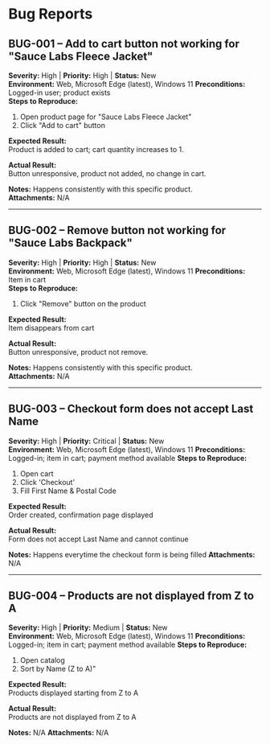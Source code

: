 # Bug Reports

## BUG-001 – Add to cart button not working for "Sauce Labs Fleece Jacket"
**Severity:** High  |  **Priority:** High  |  **Status:** New  
**Environment:** Web, Microsoft Edge (latest), Windows 11
**Preconditions:** Logged-in user; product exists  
**Steps to Reproduce:**  
1. Open product page for "Sauce Labs Fleece Jacket"  
2. Click "Add to cart" button  

**Expected Result:**  
Product is added to cart; cart quantity increases to 1.  

**Actual Result:**  
Button unresponsive, product not added, no change in cart.  

**Notes:** Happens consistently with this specific product.  
**Attachments:** N/A

---

## BUG-002 – Remove button not working for "Sauce Labs Backpack"
**Severity:** High  |  **Priority:** High  |  **Status:** New  
**Environment:** Web, Microsoft Edge (latest), Windows 11
**Preconditions:** Item in cart  
**Steps to Reproduce:**  
1. Click "Remove" button on the product 

**Expected Result:**  
Item disappears from cart

**Actual Result:**  
Button unresponsive, product not remove.

**Notes:** Happens consistently with this specific product.  
**Attachments:** N/A

---

## BUG-003 – Checkout form does not accept Last Name
**Severity:** High  |  **Priority:** Critical  |  **Status:** New  
**Environment:** Web, Microsoft Edge (latest), Windows 11
**Preconditions:** Logged-in; item in cart; payment method available
**Steps to Reproduce:**  
1. Open cart
2. Click 'Checkout'
3. Fill First Name & Postal Code

**Expected Result:**  
Order created, confirmation page displayed

**Actual Result:**  
Form does not accept Last Name and cannot continue 

**Notes:** Happens everytime the checkout form is being filled
**Attachments:** N/A

---

## BUG-004 – Products are not displayed from Z to A
**Severity:** High  |  **Priority:** Medium |  **Status:** New  
**Environment:** Web, Microsoft Edge (latest), Windows 11
**Preconditions:** Logged-in; item in cart; payment method available
**Steps to Reproduce:**  
1. Open catalog
2. Sort by Name (Z to A)"

**Expected Result:**  
Products displayed starting from Z to A

**Actual Result:**  
Products are not displayed from Z to A

**Notes:** N/A
**Attachments:** N/A